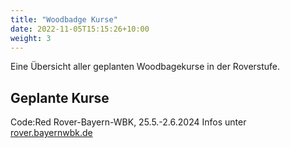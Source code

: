 ```yaml
---
title: "Woodbadge Kurse"
date: 2022-11-05T15:15:26+10:00
weight: 3
---
```


Eine Übersicht aller geplanten Woodbagekurse in der Roverstufe.

## Geplante Kurse
Code:Red Rover-Bayern-WBK, 
25.5.-2.6.2024
Infos unter [rover.bayernwbk.de](https://rover.bayernwbk.de)
